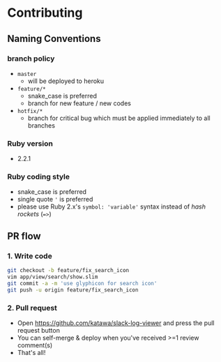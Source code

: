 # Contributing

## Naming Conventions

### branch policy

- `master`
  - will be deployed to heroku
- `feature/*`
  - snake_case is preferred
  - branch for new feature / new codes
- `hotfix/*`
  - branch for critical bug which must be applied immediately to all branches

### Ruby version
- 2.2.1

### Ruby coding style

- snake_case is preferred
- single quote `'` is preferred
- please use Ruby 2.x's `symbol: 'variable'` syntax instead of *hash rockets* (`=>`)


## PR flow

### 1. Write code

```bash
git checkout -b feature/fix_search_icon
vim app/view/search/show.slim
git commit -a -m 'use glyphicon for search icon'
git push -u origin feature/fix_search_icon
```

### 2. Pull request

- Open https://github.com/katawa/slack-log-viewer and press the pull request button
- You can self-merge & deploy when you've received >=1 review comment(s)
- That's all!



